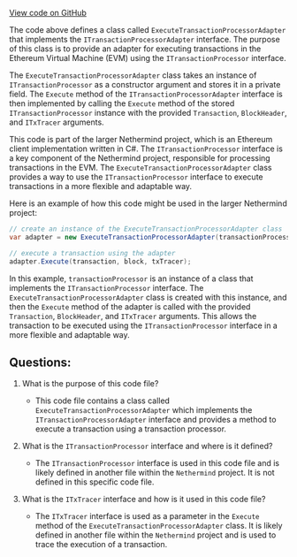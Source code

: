 [View code on GitHub](https://github.com/nethermindeth/nethermind/Nethermind.Evm/TransactionProcessing/ExecuteTransactionProcessorAdapter.cs)

The code above defines a class called `ExecuteTransactionProcessorAdapter` that implements the `ITransactionProcessorAdapter` interface. The purpose of this class is to provide an adapter for executing transactions in the Ethereum Virtual Machine (EVM) using the `ITransactionProcessor` interface. 

The `ExecuteTransactionProcessorAdapter` class takes an instance of `ITransactionProcessor` as a constructor argument and stores it in a private field. The `Execute` method of the `ITransactionProcessorAdapter` interface is then implemented by calling the `Execute` method of the stored `ITransactionProcessor` instance with the provided `Transaction`, `BlockHeader`, and `ITxTracer` arguments.

This code is part of the larger Nethermind project, which is an Ethereum client implementation written in C#. The `ITransactionProcessor` interface is a key component of the Nethermind project, responsible for processing transactions in the EVM. The `ExecuteTransactionProcessorAdapter` class provides a way to use the `ITransactionProcessor` interface to execute transactions in a more flexible and adaptable way.

Here is an example of how this code might be used in the larger Nethermind project:

```csharp
// create an instance of the ExecuteTransactionProcessorAdapter class
var adapter = new ExecuteTransactionProcessorAdapter(transactionProcessor);

// execute a transaction using the adapter
adapter.Execute(transaction, block, txTracer);
```

In this example, `transactionProcessor` is an instance of a class that implements the `ITransactionProcessor` interface. The `ExecuteTransactionProcessorAdapter` class is created with this instance, and then the `Execute` method of the adapter is called with the provided `Transaction`, `BlockHeader`, and `ITxTracer` arguments. This allows the transaction to be executed using the `ITransactionProcessor` interface in a more flexible and adaptable way.
## Questions: 
 1. What is the purpose of this code file?
    - This code file contains a class called `ExecuteTransactionProcessorAdapter` which implements the `ITransactionProcessorAdapter` interface and provides a method to execute a transaction using a transaction processor.

2. What is the `ITransactionProcessor` interface and where is it defined?
    - The `ITransactionProcessor` interface is used in this code file and is likely defined in another file within the `Nethermind` project. It is not defined in this specific code file.

3. What is the `ITxTracer` interface and how is it used in this code file?
    - The `ITxTracer` interface is used as a parameter in the `Execute` method of the `ExecuteTransactionProcessorAdapter` class. It is likely defined in another file within the `Nethermind` project and is used to trace the execution of a transaction.